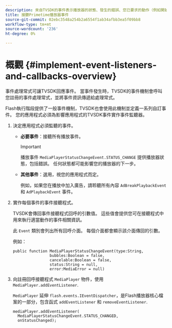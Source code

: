 ```yaml
---
description: 來自TVSDK的事件表示播放器的狀態、發生的錯誤、您已要求的動作（例如開始播放的視訊）完成或是隱含發生的動作，例如廣告完成。
title: 接聽Primetime播放器事件
source-git-commit: 02ebc3548a254b2a6554f1ab34afbb3ea5f09bb8
workflow-type: tm+mt
source-wordcount: '236'
ht-degree: 0%

---
```


# 概觀 {#implement-event-listeners-and-callbacks-overview}

事件處理常式可讓TVSDK回應事件。 當事件發生時，TVSDK的事件機制會呼叫您註冊的事件處理常式，並將事件資訊傳遞給處理常式。

Flash執行階段提供了一般事件機制，TVSDK也會使用此機制並定義一系列自訂事件。 您的應用程式必須為影響應用程式的TVSDK事件實作事件監聽器。

1. 決定應用程式必須監聽的事件。

   * **必要事件**：接聽所有播放事件。

     >[!IMPORTANT]
     >
     >播放事件 `MediaPlayerStatusChangeEvent.STATUS_CHANGE` 提供播放器狀態，包括錯誤。 任何狀態都可能影響您的播放器的下一步。

   * **其他事件**：選用，視您的應用程式而定。

     例如，如果您在播放中加入廣告，請聆聽所有內容 `AdBreakPlaybackEvent` 和 `AdPlaybackEvent` 事件。

1. 實作每個事件的事件接聽程式。

   TVSDK會傳回事件接聽程式回呼的引數值。 這些值會提供您可在接聽程式中用來執行適當動作的事件相關資訊。

   此 `Event` 類別會列出所有回呼介面。 每個介面都會顯示該介面傳回的引數。

   例如：

   ```
   public function MediaPlayerStatusChangeEvent(type:String,  
                   bubbles:Boolean = false,  
                   cancelable:Boolean = false,  
                   status:String = null,  
                   error:MediaError = null) 
   ```

1. 向註冊回呼接聽程式 `MediaPlayer` 物件，使用 `MediaPlayer.addEventListener`.

   `MediaPlayer` 延伸 `flash.events.IEventDispatcher`，是Flash播放器核心檔案的一部分，包含函式 `addEventListener` 和 `removeEventListener`.

   ```
   mediaPlayer.addEventListener( 
     MediaPlayerStatusChangeEvent.STATUS_CHANGED,  
     onStatusChanged);
   ```
